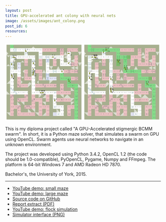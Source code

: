 ```yaml
---
layout: post
title: GPU-accelerated ant colony with neural nets
image: /assets/images/ant_colony.png
post_id: 6
resources:
---
```

<p><img src="/assets/images/ant_colony.png"></p>

<p>This is my diploma project called "A GPU-Accelerated stigmergic BCMM swarm". In short, it is a Python maze solver, that simulates a swarm on GPU using OpenCL. Swarm agents use neural networks to navigate in an unknown environment.</p>

<p>The project was developed using Python 3.4.2, OpenCL 1.2 (the code should be 1.0-compatible), PyOpenCL, Pygame, Numpy and FFmpeg. The platform is 64-bit Windows 7 and AMD Radeon HD 7870. </p>
<p>Bachelor's, the University of York, 2015.</p>
<hr>
<ul>
<li><u><a href="https://www.youtube.com/watch?v=HpRFR8ApPjU" target="blank">YouTube demo: small maze</a></u></li>
<li><u><a href="https://www.youtube.com/watch?v=5vmqxHJ6SdQ" target="blank">YouTube demo: large maze</a></u></li>
<li><u><a href="https://github.com/naummo/swarm_maze_opencl_solver" target="blank">Source code on GitHub</a></u></li>
<li><u><a href="https://github.com/naummo/swarm_maze_opencl_solver/raw/master/Report_extract.pdf" target="blank">Report extract (PDF)</a></u></li>
<li><u><a href="https://youtu.be/8_j-whYLgbw" target="blank">YouTube demo: flock simulation</a></u></li>
<li><u><a href="https://github.com/naummo/swarm_maze_opencl_solver/blob/master/demo.png?raw=true" target="blank">Simulator interface (PNG)</a></u></li>
</ul>